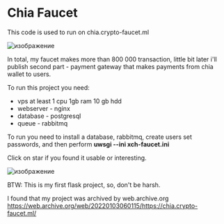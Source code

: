 # Chia Faucet
This code is used to run on chia.crypto-faucet.ml

![изображение](https://user-images.githubusercontent.com/82159969/172866208-6303fa02-aa40-4d61-b19c-9b0e5c56dacb.png)


In total, my faucet makes more than 800 000 transaction, little bit later i'll publish second part - payment gateway that makes payments from chia wallet to users.

To run this project you need:
- vps at least 1 cpu 1gb ram 10 gb hdd
- webserver - nginx
- database - postgresql
- queue - rabbitmq


To run you need to install a database, rabbitmq, create users set passwords, and then perform **uwsgi --ini xch-faucet.ini**





Click on star if you found it usable or interesting.

![изображение](https://user-images.githubusercontent.com/82159969/172861331-183bd154-804a-4213-9455-1569b43a4d05.png)


BTW:
This is my first flask project, so, don't be harsh.


I found that my project was archived by web.archive.org
https://web.archive.org/web/20220103060115/https://chia.crypto-faucet.ml/
